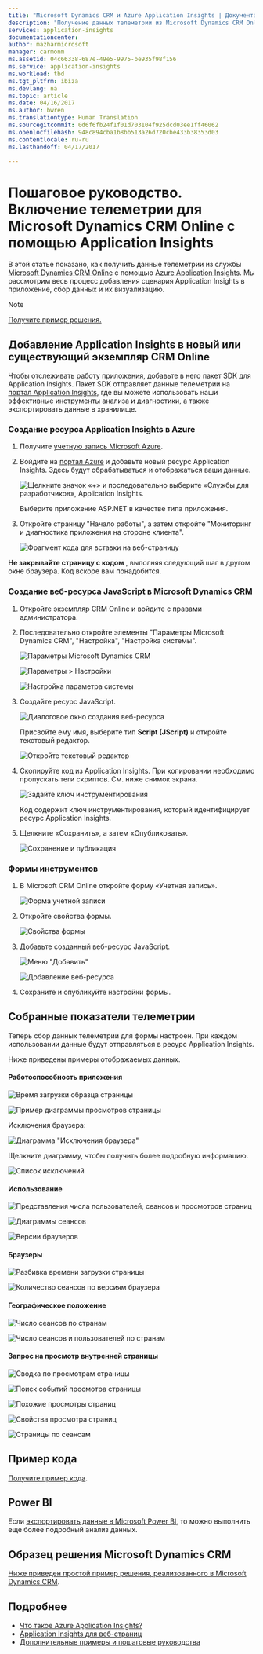 ```yaml
---
title: "Microsoft Dynamics CRM и Azure Application Insights | Документация Майкрософт"
description: "Получение данных телеметрии из Microsoft Dynamics CRM Online с помощью Application Insights. Пошаговое руководство по настройке, получению данных, визуализации и экспорту."
services: application-insights
documentationcenter: 
author: mazharmicrosoft
manager: carmonm
ms.assetid: 04c66338-687e-49e5-9975-be935f98f156
ms.service: application-insights
ms.workload: tbd
ms.tgt_pltfrm: ibiza
ms.devlang: na
ms.topic: article
ms.date: 04/16/2017
ms.author: bwren
ms.translationtype: Human Translation
ms.sourcegitcommit: 0d6f6fb24f1f01d703104f925dcd03ee1ff46062
ms.openlocfilehash: 948c894cba1b8bb513a26d720cbe433b38353d03
ms.contentlocale: ru-ru
ms.lasthandoff: 04/17/2017

---
```

# <a name="walkthrough-enabling-telemetry-for-microsoft-dynamics-crm-online-using-application-insights"></a>Пошаговое руководство. Включение телеметрии для Microsoft Dynamics CRM Online с помощью Application Insights
В этой статье показано, как получить данные телеметрии из службы [Microsoft Dynamics CRM Online](https://www.dynamics.com/) с помощью [Azure Application Insights](https://azure.microsoft.com/services/application-insights/). Мы рассмотрим весь процесс добавления сценария Application Insights в приложение, сбор данных и их визуализацию.

> [!NOTE]
> [Получите пример решения.](https://dynamicsandappinsights.codeplex.com/)
> 
> 

## <a name="add-application-insights-to-new-or-existing-crm-online-instance"></a>Добавление Application Insights в новый или существующий экземпляр CRM Online
Чтобы отслеживать работу приложения, добавьте в него пакет SDK для Application Insights. Пакет SDK отправляет данные телеметрии на [портал Application Insights](https://portal.azure.com), где вы можете использовать наши эффективные инструменты анализа и диагностики, а также экспортировать данные в хранилище.

### <a name="create-an-application-insights-resource-in-azure"></a>Создание ресурса Application Insights в Azure
1. Получите [учетную запись Microsoft Azure](http://azure.com/pricing). 
2. Войдите на [портал Azure](https://portal.azure.com) и добавьте новый ресурс Application Insights. Здесь будут обрабатываться и отображаться ваши данные.
   
    ![Щелкните значок «+» и последовательно выберите «Службы для разработчиков», Application Insights.](./media/app-insights-sample-mscrm/01.png)
   
    Выберите приложение ASP.NET в качестве типа приложения.
3. Откройте страницу "Начало работы", а затем откройте "Мониторинг и диагностика приложения на стороне клиента".
   
    ![Фрагмент кода для вставки на веб-страницу](./media/app-insights-sample-mscrm/03.png)

**Не закрывайте страницу с кодом** , выполняя следующий шаг в другом окне браузера. Код вскоре вам понадобится. 

### <a name="create-a-javascript-web-resource-in-microsoft-dynamics-crm"></a>Создание веб-ресурса JavaScript в Microsoft Dynamics CRM
1. Откройте экземпляр CRM Online и войдите с правами администратора.
2. Последовательно откройте элементы "Параметры Microsoft Dynamics CRM", "Настройка", "Настройка системы".
   
    ![Параметры Microsoft Dynamics CRM](./media/app-insights-sample-mscrm/04.png)
   
    ![Параметры > Настройки](./media/app-insights-sample-mscrm/05.png)

    ![Настройка параметра системы](./media/app-insights-sample-mscrm/06.png)

1. Создайте ресурс JavaScript.
   
    ![Диалоговое окно создания веб-ресурса](./media/app-insights-sample-mscrm/07.png)
   
    Присвойте ему имя, выберите тип **Script (JScript)** и откройте текстовый редактор.
   
    ![Откройте текстовый редактор](./media/app-insights-sample-mscrm/08.png)
2. Скопируйте код из Application Insights. При копировании необходимо пропускать теги скриптов. См. ниже снимок экрана.
   
    ![Задайте ключ инструментирования](./media/app-insights-sample-mscrm/09.png)
   
    Код содержит ключ инструментирования, который идентифицирует ресурс Application Insights.
3. Щелкните «Сохранить», а затем «Опубликовать».
   
    ![Сохранение и публикация](./media/app-insights-sample-mscrm/10.png)

### <a name="instrument-forms"></a>Формы инструментов
1. В Microsoft CRM Online откройте форму «Учетная запись».
   
    ![Форма учетной записи](./media/app-insights-sample-mscrm/11.png)
2. Откройте свойства формы.
   
    ![Свойства формы](./media/app-insights-sample-mscrm/12.png)
3. Добавьте созданный веб-ресурс JavaScript.
   
    ![Меню "Добавить"](./media/app-insights-sample-mscrm/13.png)
   
    ![Добавление веб-ресурса](./media/app-insights-sample-mscrm/14.png)
4. Сохраните и опубликуйте настройки формы.

## <a name="metrics-captured"></a>Собранные показатели телеметрии
Теперь сбор данных телеметрии для формы настроен. При каждом использовании данные будут отправляться в ресурс Application Insights.

Ниже приведены примеры отображаемых данных.

#### <a name="application-health"></a>Работоспособность приложения
![Время загрузки образца страницы](./media/app-insights-sample-mscrm/15.png)

![Пример диаграммы просмотров страницы](./media/app-insights-sample-mscrm/16.png)

Исключения браузера:

![Диаграмма "Исключения браузера"](./media/app-insights-sample-mscrm/17.png)

Щелкните диаграмму, чтобы получить более подробную информацию.

![Список исключений](./media/app-insights-sample-mscrm/18.png)

#### <a name="usage"></a>Использование
![Представления числа пользователей, сеансов и просмотров страниц](./media/app-insights-sample-mscrm/19.png)

![Диаграммы сеансов](./media/app-insights-sample-mscrm/20.png)

![Версии браузеров](./media/app-insights-sample-mscrm/21.png)

#### <a name="browsers"></a>Браузеры
![Разбивка времени загрузки страницы](./media/app-insights-sample-mscrm/22.png)

![Количество сеансов по версиям браузера](./media/app-insights-sample-mscrm/23.png)

#### <a name="geolocation"></a>Географическое положение
![Число сеансов по странам](./media/app-insights-sample-mscrm/24.png)

![Число сеансов и пользователей по странам](./media/app-insights-sample-mscrm/25.png)

#### <a name="inside-page-view-request"></a>Запрос на просмотр внутренней страницы
![Сводка по просмотрам страницы](./media/app-insights-sample-mscrm/26.png)

![Поиск событий просмотра страницы](./media/app-insights-sample-mscrm/27.png)

![Похожие просмотры страниц](./media/app-insights-sample-mscrm/28.png)

![Свойства просмотра страниц](./media/app-insights-sample-mscrm/29.png)

![Страницы по сеансам](./media/app-insights-sample-mscrm/30.png)

## <a name="sample-code"></a>Пример кода
[Получите пример кода](https://dynamicsandappinsights.codeplex.com/).

## <a name="power-bi"></a>Power BI
Если [экспортировать данные в Microsoft Power BI](app-insights-export-power-bi.md), то можно выполнить еще более подробный анализ данных.

## <a name="sample-microsoft-dynamics-crm-solution"></a>Образец решения Microsoft Dynamics CRM
[Ниже приведен простой пример решения, реализованного в Microsoft Dynamics CRM](https://dynamicsandappinsights.codeplex.com/).

## <a name="learn-more"></a>Подробнее
* [Что такое Azure Application Insights?](app-insights-overview.md)
* [Application Insights для веб-страниц](app-insights-javascript.md)
* [Дополнительные примеры и пошаговые руководства](app-insights-code-samples.md)


